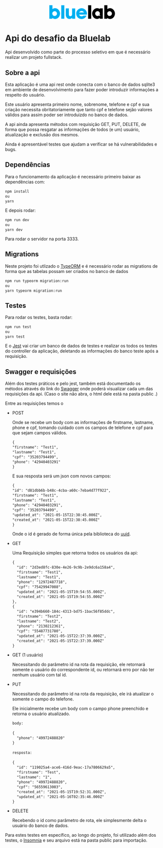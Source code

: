 <h1 align="center">
    <img alt="BluelabLogo" title="Bluelab" src=".github/bluelab.png" />
</h1>

# Api do desafio da Bluelab

Api desenvolvido como parte do processo seletivo em que é necessário realizar um projeto fullstack.

## Sobre a api

Esta aplicação é uma api rest onde conecta com o banco de dados sqlite3 em ambiente de desenvolvimento para fazer poder introduzir informações a respeito do usuário.

Este usuário apresenta primeiro nome, sobrenome, telefone e cpf e sua criação necessita obritatoriamente que tanto cpf e telefone sejão valores válidos para assim poder ser introduizdo no banco de dados.

A api ainda apresenta métodos com requisição GET, PUT, DELETE, de forma que possa resgatar as informações de todos (e um) usuário, atualização e exclusão dos mesmos.

Ainda é apresentável testes que ajudam a verificar se há vulnerabilidades e bugs.

## Dependências

Para o funcionamento da aplicação é necessário primeiro baixar as dependências com:

```
npm install
ou
yarn
```

E depois rodar:

```
npm run dev
ou
yarn dev
```

Para rodar o servidor na porta 3333.

## Migrations

Neste projeto foi utlizado o [TypeORM](https://typeorm.io/#/using-ormconfig) e é necessário rodar as migrations de forma que as tabelas possam ser criados no banco de dados

```
npm run typeorm migration:run
ou
yarn typeorm migration:run
```

## Testes

Para rodar os testes, basta rodar:

```
npm run test
ou
yarn test
```

E o [Jest](https://jestjs.io/pt-BR/) vai criar um banco de dados de testes e realizar os todos os testes do controller da aplicação, deletando as informações do banco teste após a requisição.

## Swagger e requisições

Além dos testes práticos e pelo jest, também está documentado os métodos através do link do [Swagger](https://app.swaggerhub.com/apis-docs/RenatoDTH/Bluelab_Desafio/1.0.0-oas3) onde poderá visualizar cada um das requisições da api. (Caso o site não abra, o html dele está na pasta public .)

Entre as requisições temos o

- POST

  Onde se recebe um body com as informações de firstname, lastname, phone e cpf, tomando cuidado com os campos de telefone e cpf para que sejam campos válidos.

  ```
  {
  "firstname": "Test1",
  "lastname": "Test1",
  "cpf": "35203794499",
  "phone": "42940403291"
  }
  ```

  E sua resposta será um json com novos campos:

  ```
  {
  "id": "d81dbb6b-b48c-4cba-a60c-7eba4d77f922",
  "firstname": "Test1",
  "lastname": "Test1",
  "phone": "42940403291",
  "cpf": "35203794499",
  "updated_at": "2021-05-15T22:38:45.000Z",
  "created_at": "2021-05-15T22:38:45.000Z"
  }
  ```

  Onde o id é gerado de forma única pela biblioteca do [uuid](https://github.com/uuidjs/uuid#readme).

- GET

  Uma Requisição simples que retorna todos os usuários da api:

  ```
  {
    "id": "2d3ed8fc-830e-4e26-9c9b-2e9dc6a158a4",
    "firstname": "Test1",
    "lastname": "Test1",
    "phone": "12972487718",
    "cpf": "75429947008",
    "updated_at": "2021-05-15T19:54:55.000Z",
    "created_at": "2021-05-15T19:54:55.000Z"
  },
  {
    "id": "e394b660-184c-4313-bd75-1bac56f85ddc",
    "firstname": "Test2",
    "lastname": "Test2",
    "phone": "2130212361",
    "cpf": "55487731780",
    "updated_at": "2021-05-15T22:37:39.000Z",
    "created_at": "2021-05-15T22:37:39.000Z"
  }
  ```

- GET (1 usuário)

  Necessitando do parâmetro id na rota da requisição, ele retornará somente o usuário do correspondente id, ou retornará erro por não ter nenhum usuário com tal id.

- PUT

  Necessitando do parâmetro id na rota da requisição, ele irá atualizar o somente o campo do telefone.

  Ele inicialmente recebe um body com o campo phone preenchido e retorna o usuário atualizado.

  ```
  body:

  {
    "phone": "49972488820"
  }

  resposta:

  {
    "id": "119025a4-ace6-416d-9eac-17a7806629a5",
    "firstname": "Test",
    "lastname": "1",
    "phone": "49972488820",
    "cpf": "56559613003",
    "created_at": "2021-05-15T19:52:31.000Z",
    "updated_at": "2021-05-16T02:35:46.000Z"
  }
  ```

- DELETE

  Recebendo o id como parâmetro de rota, ele simplesmente delta o usuário do banco de dados.

Para estes testes em específico, ao longo do projeto, foi utilizado além dos testes, o [Insomnia](https://insomnia.rest/download) e seu arquivo está na pasta public para importação.
